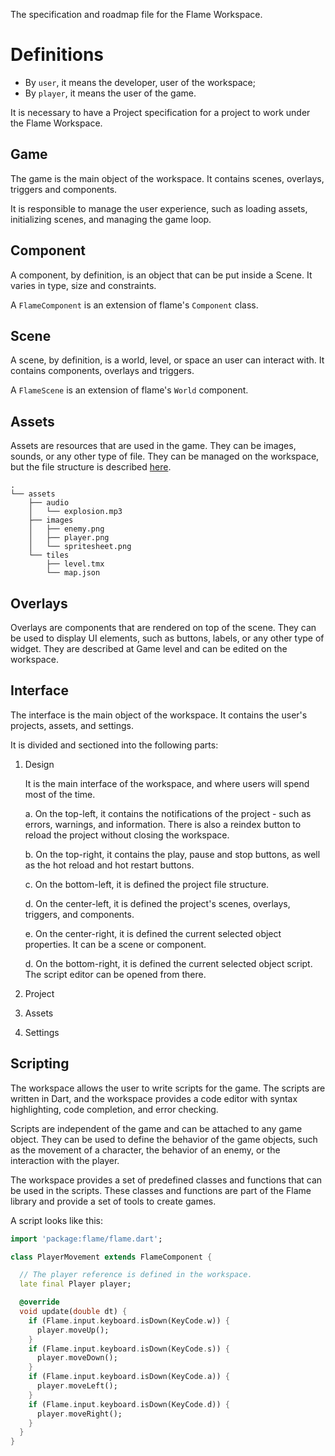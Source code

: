 The specification and roadmap file for the Flame Workspace.

# Definitions

* By `user`, it means the developer, user of the workspace;
* By `player`, it means the user of the game.

It is necessary to have a Project specification for a project to work under the Flame Workspace.

## Game

The game is the main object of the workspace. It contains scenes, overlays, triggers and components.

It is responsible to manage the user experience, such as loading assets, initializing scenes, and managing the game loop.

## Component

A component, by definition, is an object that can be put inside a Scene. It varies in type, size and constraints.

A `FlameComponent` is an extension of flame's `Component` class.

## Scene

A scene, by definition, is a world, level, or space an user can interact with. It contains components, overlays and triggers.

A `FlameScene` is an extension of flame's `World` component.

## Assets

Assets are resources that are used in the game. They can be images, sounds, or any other type of file. They can be managed on the workspace, but the file structure is described [here](https://docs.flame-engine.org/latest/flame/structure.html).

```
.
└── assets
    ├── audio
    │   └── explosion.mp3
    ├── images
    │   ├── enemy.png
    │   ├── player.png
    │   └── spritesheet.png
    └── tiles
        ├── level.tmx
        └── map.json
```

## Overlays

Overlays are components that are rendered on top of the scene. They can be used to display UI elements, such as buttons, labels, or any other type of widget. They are described at Game level and can be edited on the workspace.

## Interface

The interface is the main object of the workspace. It contains the user's projects, assets, and settings.

It is divided and sectioned into the following parts:

1. Design

    It is the main interface of the workspace, and where users will spend most of the time.

    a. On the top-left, it contains the notifications of the project - such as errors, warnings, and information. There is also a reindex button to reload the project without closing the workspace.

    b. On the top-right, it contains the play, pause and stop buttons, as well as the hot reload and hot restart buttons. 

    c. On the bottom-left, it is defined the project file structure.

    d. On the center-left, it is defined the project's scenes, overlays, triggers, and components.

    e. On the center-right, it is defined the current selected object properties. It can be a scene or component.

    d. On the bottom-right, it is defined the current selected object script. The script editor can be opened from there.
    
2. Project

3. Assets

4. Settings

## Scripting

The workspace allows the user to write scripts for the game. The scripts are written in Dart, and the workspace provides a code editor with syntax highlighting, code completion, and error checking.

Scripts are independent of the game and can be attached to any game object. They can be used to define the behavior of the game objects, such as the movement of a character, the behavior of an enemy, or the interaction with the player.

The workspace provides a set of predefined classes and functions that can be used in the scripts. These classes and functions are part of the Flame library and provide a set of tools to create games.

A script looks like this:

```dart
import 'package:flame/flame.dart';

class PlayerMovement extends FlameComponent {

  // The player reference is defined in the workspace.
  late final Player player;

  @override
  void update(double dt) {
    if (Flame.input.keyboard.isDown(KeyCode.w)) {
      player.moveUp();
    }
    if (Flame.input.keyboard.isDown(KeyCode.s)) {
      player.moveDown();
    }
    if (Flame.input.keyboard.isDown(KeyCode.a)) {
      player.moveLeft();
    }
    if (Flame.input.keyboard.isDown(KeyCode.d)) {
      player.moveRight();
    }
  }
}

```